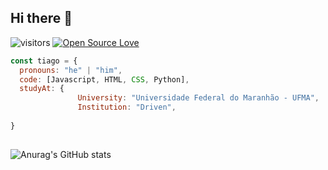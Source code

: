 ## Hi there 👋

![visitors](https://visitor-badge.laobi.icu/badge?page_id=tiagodlb.tiagodlb)
[![Open Source Love](https://badges.frapsoft.com/os/v1/open-source.svg?v=102)](https://github.com/ellerbrock/open-source-badge/)

```javascript
const tiago = {
  pronouns: "he" | "him",
  code: [Javascript, HTML, CSS, Python],
  studyAt: {
               University: "Universidade Federal do Maranhão - UFMA",
               Institution: "Driven",
                                                                        },
}
```
##
![Anurag's GitHub stats](https://github-readme-stats.vercel.app/api?username=tiagodlb&show_icons=true&theme=apprentice)
##
<!--
**tiagodlb/tiagodlb** is a ✨ _special_ ✨ repository because its `README.md` (this file) appears on your GitHub profile.

Here are some ideas to get you started:
- 🔭 I’m currently working on ...
- 🌱 I’m currently learning ...
- 👯 I’m looking to collaborate on ...
- 🤔 I’m looking for help with ...
- 💬 Ask me about ...
- 📫 How to reach me: ...
- 😄 Pronouns: ...
- ⚡ Fun fact: ...
-->
